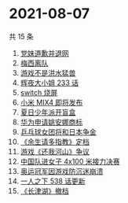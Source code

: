# 2021-08-07

共 15 条

<!-- BEGIN ZHIHUSEARCH -->
<!-- 最后更新时间 Sat Aug 07 2021 06:07:45 GMT+0800 (China Standard Time) -->
1. [党妹道歉并退网](https://www.zhihu.com/search?q=党妹)
1. [梅西离队](https://www.zhihu.com/search?q=梅西)
1. [游戏不是洪水猛兽](https://www.zhihu.com/search?q=网络游戏)
1. [辉夜大小姐 233 话](https://www.zhihu.com/search?q=辉夜大小姐)
1. [switch 烧屏](https://www.zhihu.com/search?q=switch)
1. [小米 MIX4 即将发布](https://www.zhihu.com/search?q=小米mix4)
1. [夏日少年派开盲盒](https://www.zhihu.com/search?q=夏日少年派)
1. [华为申请姚安娜商标](https://www.zhihu.com/search?q=姚安娜商标)
1. [乒乓球女团将和日本争金](https://www.zhihu.com/search?q=乒乓球女团)
1. [《余生请多指教》定档](https://www.zhihu.com/search?q=余生请多指教)
1. [游戏《还我河山》争议](https://www.zhihu.com/search?q=还我河山)
1. [中国队进女子 4x100 米接力决赛](https://www.zhihu.com/search?q=女子接力赛)
1. [奥运冠军因游戏防沉迷崩溃](https://www.zhihu.com/search?q=网络游戏)
1. [一人之下 538 话更新](https://www.zhihu.com/search?q=一人之下)
1. [《长津湖》撤档](https://www.zhihu.com/search?q=长津湖)
<!-- END ZHIHUSEARCH -->
